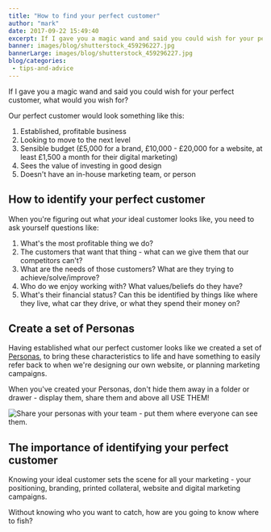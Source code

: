 ```yaml
---
title: "How to find your perfect customer"
author: "mark"
date: 2017-09-22 15:49:40
excerpt: If I gave you a magic wand and said you could wish for your perfect customer, what would you wish for?
banner: images/blog/shutterstock_459296227.jpg
bannerLarge: images/blog/shutterstock_459296227.jpg
blog/categories: 
 - tips-and-advice
---
```


If I gave you a magic wand and said you could wish for your perfect customer, what would you wish for?

Our perfect customer would look something like this:

1. Established, profitable business
1. Looking to move to the next level
1. Sensible budget (£5,000 for a brand, £10,000 - £20,000 for a website, at least £1,500 a month for their digital marketing)
1. Sees the value of investing in good design
1. Doesn't have an in-house marketing team, or person

## How to identify your perfect customer

When you're figuring out what *your* ideal customer looks like, you need to ask yourself questions like:

1. What's the most profitable thing we do?
1. The customers that want that thing - what can we give them that our competitors can't?
1. What are the needs of those customers? What are they trying to achieve/solve/improve?
1. Who do we enjoy working with? What values/beliefs do they have?
1. What's their financial status? Can this be identified by things like where they live, what car they drive, or what they spend their money on?

## Create a set of Personas

Having established what our perfect customer looks like we created a set of [Personas](/blog/what-are-personas/), to bring these characteristics to life and have something to easily refer back to when we're designing our own website, or planning marketing campaigns.

When you've created your Personas, don't hide them away in a folder or drawer - display them, share them and above all USE THEM!

![](images/blog/IMG-0174-1024x768.jpg "Share your personas with your team - put them where everyone can see them.")

## The importance of identifying your perfect customer

Knowing your ideal customer sets the scene for all your marketing - your positioning, branding, printed collateral, website and digital marketing campaigns.

Without knowing who you want to catch, how are you going to know where to fish?


